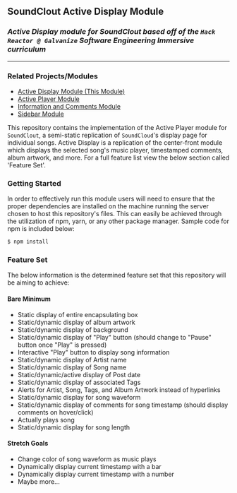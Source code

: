 ## SoundClout Active Display Module
### *Active Display module for SoundClout based off of the `Hack Reactor @ Galvanize` Software Engineering Immersive curriculum*
---

### Related Projects/Modules
 - [Active Display Module (This Module)](https://github.com/4-ever-young/soundclout-active-display-module.git)
 - [Active Player Module](https://github.com/4-ever-young/soundclout-active-player-module.git)
 - [Information and Comments Module](https://github.com/4-ever-young/soundclout-info-comments-module.git)
 - [Sidebar Module](https://github.com/4-ever-young/soundclout-sidebar-module.git)

This repository contains the implementation of the Active Player module for `SoundClout`, a semi-static replication of `SoundCloud`'s display page for individual songs. Active Display is a replication of the center-front module which displays the selected song's music player, timestamped comments, album artwork, and more. For a full feature list view the below section called 'Feature Set'.

### Getting Started
In order to effectively run this module users will need to ensure that the proper dependencies are installed on the machine running the server chosen to host this repository's files. This can easily be achieved through the utilization of npm, yarn, or any other package manager. Sample code for npm is included below:
```sh
$ npm install
```

### Feature Set
The below information is the determined feature set that this repository will be aiming to achieve:
  #### Bare Minimum
   - Static display of entire encapsulating box
   - Static/dynamic display of album artwork
   - Static/dynamic display of background
   - Static/dynamic display of "Play" button (should change to "Pause" button once "Play" is pressed)
   - Interactive "Play" button to display song information
   - Static/dynamic display of Artist name
   - Static/dynamic display of Song name
   - Static/dynamic/active display of Post date
   - Static/dynamic display of associated Tags
   - Alerts for Artist, Song, Tags, and Album Artwork instead of hyperlinks
   - Static/dynamic display for song waveform
   - Static/dynamic display of comments for song timestamp (should display comments on hover/click)
   - Actually plays song
   - Static/dynamic display for song length
  #### Stretch Goals
   - Change color of song waveform as music plays
   - Dynamically display current timestamp with a bar
   - Dynamically display current timestamp with a number
   - Maybe more...


